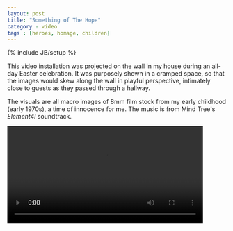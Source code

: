 ```yaml
---
layout: post
title: "Something of The Hope"
category : video
tags : [heroes, homage, children]
---
```

{% include JB/setup %}

This video installation was projected on the wall in my house during an all-day Easter celebration. It was purposely shown in a cramped space, so that the images would skew along the wall in playful perspective, intimately close to guests as they passed through a hallway. 

The visuals are all macro images of 8mm film stock from my early childhood (early 1970s), a time of innocence for me. The music is from Mind Tree's *Element4l* soundtrack.

<video controls="controls" width="450" name="Something of The Hope" src="/assets/some-hope.mp4"></video>


